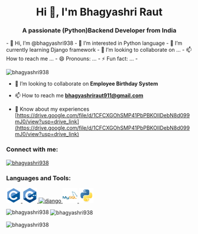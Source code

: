 

<!---
bhagyashri938/bhagyashri938 is a ✨ special ✨ repository because its `README.md` (this file) appears on your GitHub profile.
You can click the Preview link to take a look at your changes.
--->
<h1 align="center">Hi 👋, I'm Bhagyashri Raut</h1>
<h3 align="center">A passionate (Python)Backend Developer from India</h3>
- 👋 Hi, I’m @bhagyashri938
- 👀 I’m interested in Python language
- 🌱 I’m currently learning Django framework
- 💞️ I’m looking to collaborate on ...
- 📫 How to reach me ...
- 😄 Pronouns: ...
- ⚡ Fun fact: ...
- 

<p align="left"> <img src="https://komarev.com/ghpvc/?username=bhagyashri938&label=Profile%20views&color=0e75b6&style=flat" alt="bhagyashri938" /> </p>

- 👯 I’m looking to collaborate on **Employee Birthday System**

- 📫 How to reach me **bhagyashriraut911@gmail.com**

- 📄 Know about my experiences [https://drive.google.com/file/d/1CFCXGOhSMP41PbPBKOlIDebN8d099mJ0/view?usp=drive_link](https://drive.google.com/file/d/1CFCXGOhSMP41PbPBKOlIDebN8d099mJ0/view?usp=drive_link)

<h3 align="left">Connect with me:</h3>
<p align="left">
<a href="https://instagram.com/bhagyashri938" target="blank"><img align="center" src="https://raw.githubusercontent.com/rahuldkjain/github-profile-readme-generator/master/src/images/icons/Social/instagram.svg" alt="bhagyashri938" height="30" width="40" /></a>
</p>

<h3 align="left">Languages and Tools:</h3>
<p align="left"> <a href="https://www.cprogramming.com/" target="_blank" rel="noreferrer"> <img src="https://raw.githubusercontent.com/devicons/devicon/master/icons/c/c-original.svg" alt="c" width="40" height="40"/> </a> <a href="https://www.w3schools.com/cpp/" target="_blank" rel="noreferrer"> <img src="https://raw.githubusercontent.com/devicons/devicon/master/icons/cplusplus/cplusplus-original.svg" alt="cplusplus" width="40" height="40"/> </a> <a href="https://www.djangoproject.com/" target="_blank" rel="noreferrer"> <img src="https://cdn.worldvectorlogo.com/logos/django.svg" alt="django" width="40" height="40"/> </a> <a href="https://www.mysql.com/" target="_blank" rel="noreferrer"> <img src="https://raw.githubusercontent.com/devicons/devicon/master/icons/mysql/mysql-original-wordmark.svg" alt="mysql" width="40" height="40"/> </a> <a href="https://www.python.org" target="_blank" rel="noreferrer"> <img src="https://raw.githubusercontent.com/devicons/devicon/master/icons/python/python-original.svg" alt="python" width="40" height="40"/> </a> </p>

<p><img align="left" src="https://github-readme-stats.vercel.app/api/top-langs?username=bhagyashri938&show_icons=true&locale=en&layout=compact" alt="bhagyashri938" /></p>

<p>&nbsp;<img align="center" src="https://github-readme-stats.vercel.app/api?username=bhagyashri938&show_icons=true&locale=en" alt="bhagyashri938" /></p>

<p><img align="center" src="https://github-readme-streak-stats.herokuapp.com/?user=bhagyashri938&" alt="bhagyashri938" /></p>

